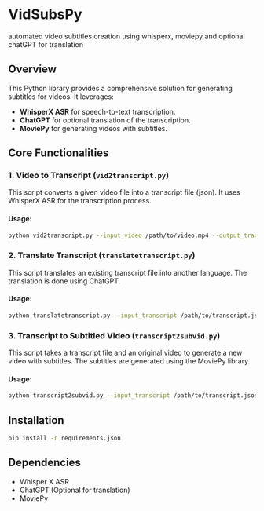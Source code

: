 # VidSubsPy
automated video subtitles creation using whisperx, moviepy and optional chatGPT for translation


## Overview

This Python library provides a comprehensive solution for generating subtitles for videos. It leverages:

- **WhisperX ASR** for speech-to-text transcription.
- **ChatGPT** for optional translation of the transcription.
- **MoviePy** for generating videos with subtitles.

## Core Functionalities

### 1. Video to Transcript (`vid2transcript.py`)

This script converts a given video file into a transcript file (json). It uses WhisperX ASR for the transcription process.

#### Usage:

```bash
python vid2transcript.py --input_video /path/to/video.mp4 --output_transcript /path/to/transcript.json
```

### 2. Translate Transcript (`translatetranscript.py`)

This script translates an existing transcript file into another language. The translation is done using ChatGPT.

#### Usage:

```bash
python translatetranscript.py --input_transcript /path/to/transcript.json --output_transcript /path/to/translated_transcript.json --target_language es
```

### 3. Transcript to Subtitled Video (`transcript2subvid.py`)

This script takes a transcript file and an original video to generate a new video with subtitles. The subtitles are generated using the MoviePy library.

#### Usage:

```bash
python transcript2subvid.py --input_transcript /path/to/transcript.json --input_video /path/to/video.mp4 --output_video /path/to/video_with_subtitles.mp4
```

## Installation

```bash
pip install -r requirements.json
```

## Dependencies

- Whisper X ASR
- ChatGPT (Optional for translation)
- MoviePy

